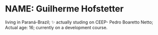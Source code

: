 # NAME: Guilherme Hofstetter
living in Paraná-Brazil;
✨
actually studing on CEEP- Pedro Boaretto Netto;
Actual age: 16;
currently on a development course.
